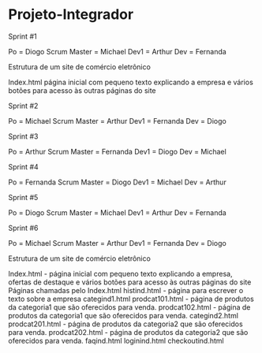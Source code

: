 # Projeto-Integrador
Sprint #1

Po = Diogo
Scrum Master = Michael
Dev1 = Arthur
Dev = Fernanda

Estrutura de um site de comércio eletrônico

Index.html página inicial com pequeno texto explicando a empresa
e vários botões para acesso às outras páginas do site 

Sprint #2

Po = Michael
Scrum Master = Arthur
Dev1 = Fernanda
Dev = Diogo

Sprint #3

Po = Arthur
Scrum Master = Fernanda
Dev1 = Diogo
Dev = Michael

Sprint #4

Po = Fernanda
Scrum Master = Diogo
Dev1 = Michael
Dev = Arthur

Sprint #5

Po = Diogo
Scrum Master = Michael
Dev1 = Arthur
Dev = Fernanda

Sprint #6

Po = Michael
Scrum Master = Arthur
Dev1 = Fernanda
Dev = Diogo

Estrutura de um site de comércio eletrônico

Index.html - página inicial com pequeno texto explicando a empresa,
ofertas de destaque
e vários botões para acesso às outras páginas do site
Páginas chamadas pelo Index.html
histind.html - página para escrever o texto sobre a empresa
categind1.html 
prodcat101.html - página de produtos da categoria1 que são oferecidos para venda.
prodcat102.html - página de produtos da categoria1 que são oferecidos para venda.
categind2.html
prodcat201.html - página de produtos da categoria2 que são oferecidos para venda.
prodcat202.html - página de produtos da categoria2 que são oferecidos para venda.
faqind.html
loginind.html
checkoutind.html
